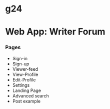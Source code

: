 # g24

## Web App: Writer Forum

### Pages
* Sign-in
* Sign-up
* Viewer-feed
* View-Profile
* Edit-Profile
* Settings
* Landing Page
* Advanced search
* Post example
